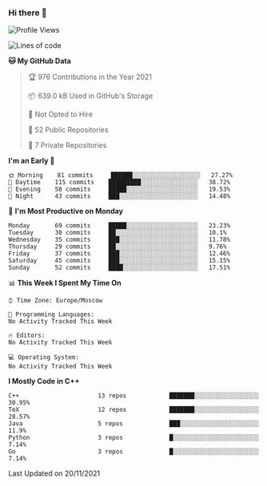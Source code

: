 ### Hi there 👋

<!--
**SemenMartynov/SemenMartynov** is a ✨ _special_ ✨ repository because its `README.md` (this file) appears on your GitHub profile.

Here are some ideas to get you started:

- 🔭 I’m currently working on ...
- 🌱 I’m currently learning ...
- 👯 I’m looking to collaborate on ...
- 🤔 I’m looking for help with ...
- 💬 Ask me about ...
- 📫 How to reach me: ...
- 😄 Pronouns: ...
- ⚡ Fun fact: ...
-->

<!--START_SECTION:waka-->
![Profile Views](http://img.shields.io/badge/Profile%20Views-3-blue)

![Lines of code](https://img.shields.io/badge/From%20Hello%20World%20I%27ve%20Written-2.1%20million%20lines%20of%20code-blue)

**🐱 My GitHub Data** 

> 🏆 976 Contributions in the Year 2021
 > 
> 📦 639.0 kB Used in GitHub's Storage 
 > 
> 🚫 Not Opted to Hire
 > 
> 📜 52 Public Repositories 
 > 
> 🔑 7 Private Repositories  
 > 
**I'm an Early 🐤** 

```text
🌞 Morning    81 commits     ██████░░░░░░░░░░░░░░░░░░░   27.27% 
🌆 Daytime    115 commits    █████████░░░░░░░░░░░░░░░░   38.72% 
🌃 Evening    58 commits     █████░░░░░░░░░░░░░░░░░░░░   19.53% 
🌙 Night      43 commits     ███░░░░░░░░░░░░░░░░░░░░░░   14.48%

```
📅 **I'm Most Productive on Monday** 

```text
Monday       69 commits     █████░░░░░░░░░░░░░░░░░░░░   23.23% 
Tuesday      30 commits     ██░░░░░░░░░░░░░░░░░░░░░░░   10.1% 
Wednesday    35 commits     ███░░░░░░░░░░░░░░░░░░░░░░   11.78% 
Thursday     29 commits     ██░░░░░░░░░░░░░░░░░░░░░░░   9.76% 
Friday       37 commits     ███░░░░░░░░░░░░░░░░░░░░░░   12.46% 
Saturday     45 commits     ███░░░░░░░░░░░░░░░░░░░░░░   15.15% 
Sunday       52 commits     ████░░░░░░░░░░░░░░░░░░░░░   17.51%

```


📊 **This Week I Spent My Time On** 

```text
⌚︎ Time Zone: Europe/Moscow

💬 Programming Languages: 
No Activity Tracked This Week

🔥 Editors: 
No Activity Tracked This Week

💻 Operating System: 
No Activity Tracked This Week

```

**I Mostly Code in C++** 

```text
C++                      13 repos            ███████░░░░░░░░░░░░░░░░░░   30.95% 
TeX                      12 repos            ███████░░░░░░░░░░░░░░░░░░   28.57% 
Java                     5 repos             ███░░░░░░░░░░░░░░░░░░░░░░   11.9% 
Python                   3 repos             █░░░░░░░░░░░░░░░░░░░░░░░░   7.14% 
Go                       3 repos             █░░░░░░░░░░░░░░░░░░░░░░░░   7.14%

```



 Last Updated on 20/11/2021
<!--END_SECTION:waka-->